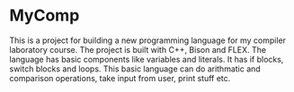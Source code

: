 # MyComp
This is a project for building a new programming language for my compiler laboratory course. The project is built with C++, Bison and FLEX. The language has basic components like variables and literals. It has if blocks, switch blocks and loops. This basic language can do arithmatic and comparison operations, take input from user, print stuff etc.
